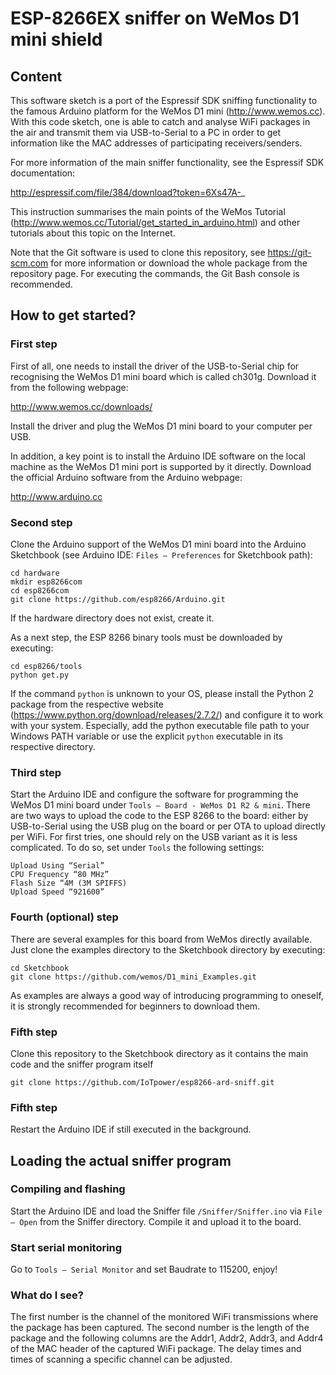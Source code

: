 # ESP-8266EX sniffer on WeMos D1 mini shield  

## Content

This software sketch is a port of the Espressif SDK sniffing functionality to the famous Arduino platform for the WeMos D1 mini (http://www.wemos.cc). 
With this code sketch, one is able to catch and analyse WiFi packages in the air and transmit them via USB-to-Serial to a PC in order to get information like the MAC addresses of participating receivers/senders.

For more information of the main sniffer functionality, see the Espressif SDK documentation:

http://espressif.com/file/384/download?token=6Xs47A-_

This instruction summarises the main points of the WeMos Tutorial (http://www.wemos.cc/Tutorial/get_started_in_arduino.html) and other tutorials about this topic on the Internet.

Note that the Git software is used to clone this repository, see https://git-scm.com for more information or download the whole package from the repository page. For executing the commands, the Git Bash console is recommended.

## How to get started? 

### First step

First of all, one needs to install the driver of the USB-to-Serial chip for recognising the WeMos D1 mini board which is called ch301g. Download it from the following webpage:

http://www.wemos.cc/downloads/

Install the driver and plug the WeMos D1 mini board to your computer per USB.

In addition, a key point is to install the Arduino IDE software on the local machine as the WeMos D1 mini port is supported by it directly. Download the official Arduino software from the Arduino webpage: 

http://www.arduino.cc

### Second step

Clone the Arduino support of the WeMos D1 mini board into the Arduino Sketchbook (see Arduino IDE: ``Files – Preferences`` for Sketchbook path):

```
cd hardware  
mkdir esp8266com
cd esp8266com
git clone https://github.com/esp8266/Arduino.git
```

If the hardware directory does not exist, create it.

As a next step, the ESP 8266 binary tools must be downloaded by executing:

```
cd esp8266/tools
python get.py
```

If the command ``python`` is unknown to your OS, please install the Python 2 package from the respective website (https://www.python.org/download/releases/2.7.2/) and configure it to work with your system. Especially, add the python executable file path to your Windows PATH variable or use the explicit ```python``` executable in its respective directory.

### Third step

Start the Arduino IDE and configure the software for programming the WeMos D1 mini board under ``Tools – Board - WeMos D1 R2 & mini``. 
There are two ways to upload the code to the ESP 8266 to the board: either by USB-to-Serial using the USB plug on the board or per OTA to upload directly per WiFi.
For first tries, one should rely on the USB variant as it is less complicated. To do so, set under ``Tools`` the following settings:

```
Upload Using “Serial”
CPU Frequency “80 MHz”
Flash Size “4M (3M SPIFFS)
Upload Speed “921600”
```

### Fourth (optional) step

There are several examples for this board from WeMos directly available. Just clone the examples directory to the Sketchbook directory by executing:

```
cd Sketchbook
git clone https://github.com/wemos/D1_mini_Examples.git
``` 

As examples are always a good way of introducing programming to oneself, it is strongly recommended for beginners to download them.

### Fifth step

Clone this repository to the Sketchbook directory as it contains the main code and the sniffer program itself

```
git clone https://github.com/IoTpower/esp8266-ard-sniff.git
```

### Fifth step

Restart the Arduino IDE if still executed in the background.

## Loading the actual sniffer program

### Compiling and flashing

Start the Arduino IDE and load the Sniffer file ```/Sniffer/Sniffer.ino``` via ``File – Open`` from the Sniffer directory. Compile it and upload it to the board.

### Start serial monitoring

Go to ``Tools – Serial Monitor`` and set Baudrate to 115200, enjoy!

### What do I see?

The first number is the channel of the monitored WiFi transmissions where the package has been captured. The second number is the length of the package and the following columns are the Addr1, Addr2, Addr3, and Addr4 of the MAC header of the captured WiFi package. The delay times and times of scanning a specific channel can be adjusted.
